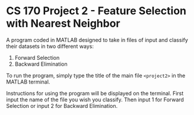 # CS 170 Project 2 - Feature Selection with Nearest Neighbor

A program coded in MATLAB designed to take in files of input and classify their datasets in two different ways:
1. Forward Selection
2. Backward Elimination

To run the program, simply type the title of the main file `<project2>` in the MATLAB terminal.

Instructions for using the program will be displayed on the terminal.
First input the name of the file you wish you classify.
Then input 1 for Forward Selection or input 2 for Backward Elimination.

